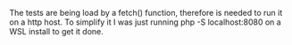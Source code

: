 The tests are being load by a fetch() function, therefore is needed to run it on a http host.
To simplify it I was just running php -S localhost:8080 on a WSL install to get it done.